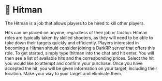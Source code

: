 # 🔫 Hitman

The Hitman is a job that allows players to be hired to kill other players.&#x20;



Hits can be placed on anyone, regardless of their job or faction. Hitman roles are typically taken by skilled shooters, as they will need to be able to take down their targets quickly and efficiently. Players interested in becoming a Hitman should consider joining a DarkRP server that offers this role. To get started, simply type !hitman into the chat and hit enter. You will then see a list of available hits and the corresponding prices. Select the hit you would like to attempt and confirm your purchase. Once you have accepted the hit, you will be given information on your target, including their location. Make your way to your target and eliminate them.
